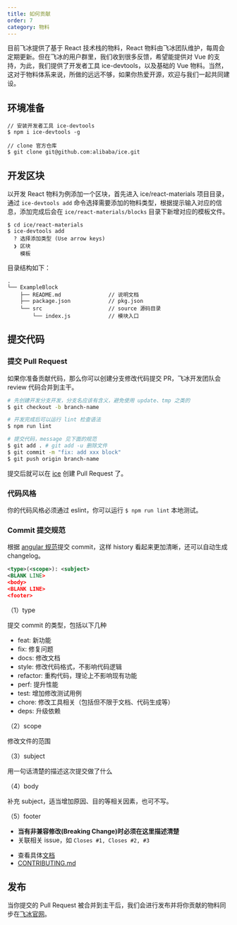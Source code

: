 ```yaml
---
title: 如何贡献
order: 7
category: 物料
---
```


目前飞冰提供了基于 React 技术栈的物料，React 物料由飞冰团队维护，每周会定期更新。但在飞冰的用户群里，我们收到很多反馈，希望能提供对 Vue 的支持，为此，我们提供了开发者工具 ice-devtools，以及基础的 Vue 物料。当然，这对于物料体系来说，所做的远远不够，如果你热爱开源，欢迎与我们一起共同建设。

## 环境准备

```
// 安装开发者工具 ice-devtools
$ npm i ice-devtools -g

// clone 官方仓库
$ git clone git@github.com:alibaba/ice.git
```

## 开发区块

以开发 React 物料为例添加一个区块，首先进入 ice/react-materials 项目目录，通过 `ice-devtools add` 命令选择需要添加的物料类型，根据提示输入对应的信息，添加完成后会在 `ice/react-materials/blocks` 目录下新增对应的模板文件。

```
$ cd ice/react-materials
$ ice-devtools add
  ? 选择添加类型 (Use arrow keys)
  ❯ 区块
    模板
```

目录结构如下：

```
.
└── ExampleBlock
    ├── README.md               // 说明文档
    ├── package.json            // pkg.json
    └── src                     // source 源码目录
        └── index.js            // 模块入口
```

## 提交代码

### 提交 Pull Request

如果你准备贡献代码，那么你可以创建分支修改代码提交 PR，飞冰开发团队会 review 代码合并到主干。

```bash
# 先创建开发分支开发，分支名应该有含义，避免使用 update、tmp 之类的
$ git checkout -b branch-name

# 开发完成后可以运行 lint 检查语法
$ npm run lint

# 提交代码，message 见下面的规范
$ git add . # git add -u 删除文件
$ git commit -m "fix: add xxx block"
$ git push origin branch-name
```

提交后就可以在 [ice](https://github.com/alibaba/ice/pulls) 创建 Pull Request 了。

### 代码风格

你的代码风格必须通过 eslint，你可以运行 `$ npm run lint` 本地测试。

### Commit 提交规范

根据 [angular 规范](https://github.com/angular/angular.js/blob/master/CONTRIBUTING.md#commit-message-format)提交 commit，这样 history 看起来更加清晰，还可以自动生成 changelog。

```xml
<type>(<scope>): <subject>
<BLANK LINE>
<body>
<BLANK LINE>
<footer>
```

（1）type

提交 commit 的类型，包括以下几种

- feat: 新功能
- fix: 修复问题
- docs: 修改文档
- style: 修改代码格式，不影响代码逻辑
- refactor: 重构代码，理论上不影响现有功能
- perf: 提升性能
- test: 增加修改测试用例
- chore: 修改工具相关（包括但不限于文档、代码生成等）
- deps: 升级依赖

（2）scope

修改文件的范围

（3）subject

用一句话清楚的描述这次提交做了什么

（4）body

补充 subject，适当增加原因、目的等相关因素，也可不写。

（5）footer

- **当有非兼容修改(Breaking Change)时必须在这里描述清楚**
- 关联相关 issue，如 `Closes #1, Closes #2, #3`

* 查看具体[文档](https://docs.google.com/document/d/1QrDFcIiPjSLDn3EL15IJygNPiHORgU1_OOAqWjiDU5Y/edit)
* [CONTRIBUTING.md](https://github.com/alibaba/ice/blob/master/.github/CONTRIBUTING.md)

## 发布

当你提交的 Pull Request 被合并到主干后，我们会进行发布并将你贡献的物料同步在[飞冰官网](#/)。
